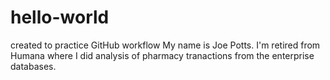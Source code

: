 # hello-world
created to practice GitHub workflow
My name is Joe Potts.  I'm retired from Humana where I did analysis of pharmacy tranactions from the enterprise databases. 
